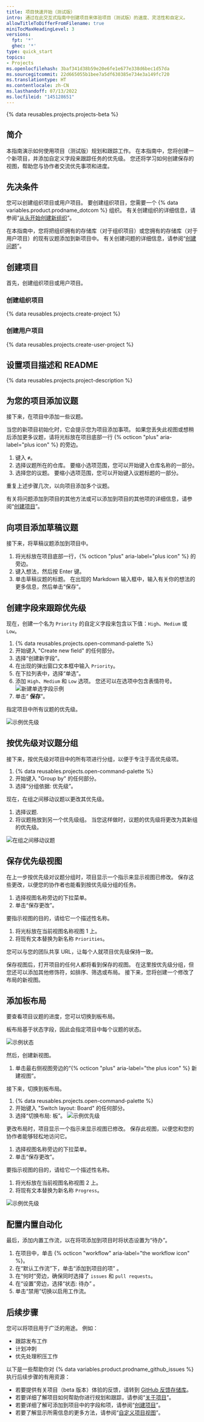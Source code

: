 ```yaml
---
title: 项目快速开始（测试版）
intro: 通过在此交互式指南中创建项目来体验项目（测试版）的速度、灵活性和自定义。
allowTitleToDifferFromFilename: true
miniTocMaxHeadingLevel: 3
versions:
  fpt: '*'
  ghec: '*'
type: quick_start
topics:
- Projects
ms.openlocfilehash: 3baf341d38b59e20e6fe1e677e338d6bec1d57da
ms.sourcegitcommit: 22d665055b1bee7a5df630385e734e3a149fc720
ms.translationtype: HT
ms.contentlocale: zh-CN
ms.lasthandoff: 07/13/2022
ms.locfileid: "145128651"
---
```

{% data reusables.projects.projects-beta %}

## <a name="introduction"></a>简介

本指南演示如何使用项目（测试版）规划和跟踪工作。 在本指南中，您将创建一个新项目，并添加自定义字段来跟踪任务的优先级。 您还将学习如何创建保存的视图，帮助您与协作者交流优先事项和进度。

## <a name="prerequisites"></a>先决条件

您可以创建组织项目或用户项目。 要创建组织项目，您需要一个 {% data variables.product.prodname_dotcom %} 组织。 有关创建组织的详细信息，请参阅“[从头开始创建新组织](/organizations/collaborating-with-groups-in-organizations/creating-a-new-organization-from-scratch)”。

在本指南中，您将把组织拥有的存储库（对于组织项目）或您拥有的存储库（对于用户项目）的现有议题添加到新项目中。 有关创建问题的详细信息，请参阅“[创建问题](/issues/tracking-your-work-with-issues/creating-an-issue)”。

## <a name="creating-a-project"></a>创建项目

首先，创建组织项目或用户项目。

### <a name="creating-an-organization-project"></a>创建组织项目

{% data reusables.projects.create-project %}

### <a name="creating-a-user-project"></a>创建用户项目

{% data reusables.projects.create-user-project %}

## <a name="setting-your-project-description-and-readme"></a>设置项目描述和 README

{% data reusables.projects.project-description %}

## <a name="adding-issues-to-your-project"></a>为您的项目添加议题

接下来，在项目中添加一些议题。

当您的新项目初始化时，它会提示您为项目添加事项。 如果您丢失此视图或想稍后添加更多议题，请将光标放在项目底部一行 {% octicon "plus" aria-label="plus icon" %} 的旁边。

1. 键入 `#`。
2. 选择议题所在的仓库。 要缩小选项范围，您可以开始键入仓库名称的一部分。
3. 选择您的议题。 要缩小选项范围，您可以开始键入议题标题的一部分。

重复上述步骤几次，以向项目添加多个议题。

有关将问题添加到项目的其他方法或可以添加到项目的其他项的详细信息，请参阅“[创建项目](/issues/trying-out-the-new-projects-experience/creating-a-project#adding-items-to-your-project)”。

## <a name="adding-draft-issues-to-your-project"></a>向项目添加草稿议题

接下来，将草稿议题添加到项目中。

1. 将光标放在项目底部一行，{% octicon "plus" aria-label="plus icon" %} 的旁边。
1. 键入想法，然后按 Enter 键。
1. 单击草稿议题的标题。 在出现的 Markdown 输入框中，输入有关你的想法的更多信息，然后单击“保存”。

## <a name="creating-a-field-to-track-priority"></a>创建字段来跟踪优先级

现在，创建一个名为 `Priority` 的自定义字段来包含以下值：`High`、`Medium` 或 `Low`。

1. {% data reusables.projects.open-command-palette %}
2. 开始键入 "Create new field" 的任何部分。
3. 选择“创建新字段”。
4. 在出现的弹出窗口文本框中输入 `Priority`。
5. 在下拉列表中，选择“单选”。
6. 添加 `High`、`Medium` 和 `Low` 选项。 您还可以在选项中包含表情符号。
   ![新建单选字段示例](/assets/images/help/projects/new-single-select-field.png)
7. 单击“ **保存**”。

指定项目中所有议题的优先级。

![示例优先级](/assets/images/help/projects/priority_example.png)

## <a name="grouping-issues-by-priority"></a>按优先级对议题分组

接下来，按优先级对项目中的所有项进行分组，以便于专注于高优先级项。

1. {% data reusables.projects.open-command-palette %}
2. 开始键入 "Group by" 的任何部分。
3. 选择“分组依据: 优先级”。

现在，在组之间移动议题以更改其优先级。

1. 选择议题.
2. 将议题拖放到另一个优先级组。 当您这样做时，议题的优先级将更改为其新组的优先级。

![在组之间移动议题](/assets/images/help/projects/move_between_group.gif)

## <a name="saving-the-priority-view"></a>保存优先级视图

在上一步按优先级对议题分组时，项目显示一个指示来显示视图已修改。 保存这些更改，以便您的协作者也能看到按优先级分组的任务。

1. 选择视图名称旁边的下拉菜单。
2. 单击“保存更改”。 

要指示视图的目的，请给它一个描述性名称。

1. 将光标放在当前视图名称视图 1 上。
2. 将现有文本替换为新名称 `Priorities`。

您可以与您的团队共享 URL，让每个人就项目优先级保持一致。

保存视图后，打开项目的任何人都将看到保存的视图。 在这里按优先级分组，但您还可以添加其他修饰符，如排序、筛选或布局。 接下来，您将创建一个修改了布局的新视图。

## <a name="adding-a-board-layout"></a>添加板布局

要查看项目议题的进度，您可以切换到板布局。

板布局基于状态字段，因此会指定项目中每个议题的状态。

![示例状态](/assets/images/help/projects/status_example.png)

然后，创建新视图。

1. 单击最右侧视图旁边的“{% octicon "plus" aria-label="the plus icon" %} 新建视图”。

接下来，切换到板布局。

1. {% data reusables.projects.open-command-palette %}
2. 开始键入 "Switch layout: Board" 的任何部分。
3. 选择“切换布局: 板”。
   ![示例优先级](/assets/images/help/projects/example_board.png)

更改布局时，项目显示一个指示来显示视图已修改。 保存此视图，以便您和您的协作者能够轻松地访问它。

1. 选择视图名称旁边的下拉菜单。
2. 单击“保存更改”。 

要指示视图的目的，请给它一个描述性名称。

1. 将光标放在当前视图名称视图 2 上。
2. 将现有文本替换为新名称 `Progress`。

![示例优先级](/assets/images/help/projects/project-view-switch.gif)

## <a name="configure-built-in-automation"></a>配置内置自动化

最后，添加内置工作流，以在将项添加到项目时将状态设置为“待办”。

1. 在项目中，单击 {% octicon "workflow" aria-label="the workflow icon" %}。
2. 在“默认工作流”下，单击“添加到项目的项” 。
3. 在“何时”旁边，确保同时选择了 `issues` 和 `pull requests`。
4. 在“设置”旁边，选择“状态: 待办” 。
5. 单击“禁用”切换以启用工作流。

## <a name="next-steps"></a>后续步骤

您可以将项目用于广泛的用途。 例如：

- 跟踪发布工作
- 计划冲刺
- 优先处理积压工作

以下是一些帮助你对 {% data variables.product.prodname_github_issues %} 执行后续步骤的有用资源：

- 若要提供有关项目（beta 版本）体验的反馈，请转到 [GitHub 反馈存储库](https://github.com/github/feedback/discussions/categories/issues-feedback)。
- 若要详细了解项目如何帮助你进行规划和跟踪，请参阅“[关于项目](/issues/trying-out-the-new-projects-experience/about-projects)”。
- 若要详细了解可添加到项目中的字段和项，请参阅“[创建项目](/issues/trying-out-the-new-projects-experience/creating-a-project)”。
- 若要了解显示所需信息的更多方法，请参阅“[自定义项目视图](/issues/trying-out-the-new-projects-experience/customizing-your-project-views)”。
